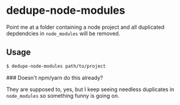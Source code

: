 # dedupe-node-modules

Point me at a folder containing a node project and all duplicated depdendcies in `node_modules` will be removed.

## Usage

```bash
$ dedupe-node-modules path/to/project
```

### Doesn't npm/yarn do this already?

They are supposed to, yes, but I keep seeing needless duplicates in `node_modules` so something funny is going on.

